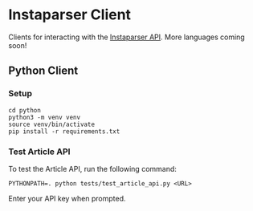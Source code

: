 # Instaparser Client

Clients for interacting with the [Instaparser API](https://instaparser.com). More languages coming soon!

## Python Client

### Setup

```
cd python
python3 -m venv venv
source venv/bin/activate
pip install -r requirements.txt
```

### Test Article API

To test the Article API, run the following command:

```
PYTHONPATH=. python tests/test_article_api.py <URL>
```

Enter your API key when prompted.

